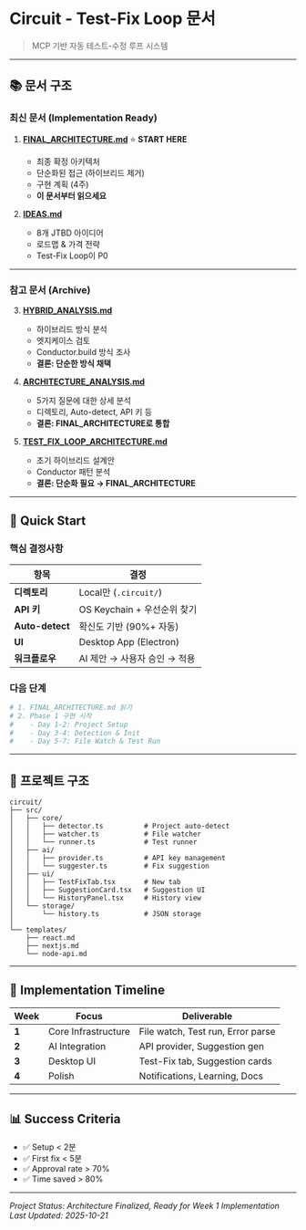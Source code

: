 # Circuit - Test-Fix Loop 문서

> MCP 기반 자동 테스트-수정 루프 시스템

---

## 📚 문서 구조

### **최신 문서 (Implementation Ready)**

1. **[FINAL_ARCHITECTURE.md](./FINAL_ARCHITECTURE.md)** ⭐ **START HERE**
   - 최종 확정 아키텍처
   - 단순화된 접근 (하이브리드 제거)
   - 구현 계획 (4주)
   - **이 문서부터 읽으세요**

2. **[IDEAS.md](./IDEAS.md)**
   - 8개 JTBD 아이디어
   - 로드맵 & 가격 전략
   - Test-Fix Loop이 P0

---

### **참고 문서 (Archive)**

3. **[HYBRID_ANALYSIS.md](./HYBRID_ANALYSIS.md)**
   - 하이브리드 방식 분석
   - 엣지케이스 검토
   - Conductor.build 방식 조사
   - **결론: 단순한 방식 채택**

4. **[ARCHITECTURE_ANALYSIS.md](./ARCHITECTURE_ANALYSIS.md)**
   - 5가지 질문에 대한 상세 분석
   - 디렉토리, Auto-detect, API 키 등
   - **결론: FINAL_ARCHITECTURE로 통합**

5. **[TEST_FIX_LOOP_ARCHITECTURE.md](./TEST_FIX_LOOP_ARCHITECTURE.md)**
   - 초기 하이브리드 설계안
   - Conductor 패턴 분석
   - **결론: 단순화 필요 → FINAL_ARCHITECTURE**

---

## 🎯 Quick Start

### **핵심 결정사항**

| 항목 | 결정 |
|------|------|
| **디렉토리** | Local만 (`.circuit/`) |
| **API 키** | OS Keychain + 우선순위 찾기 |
| **Auto-detect** | 확신도 기반 (90%+ 자동) |
| **UI** | Desktop App (Electron) |
| **워크플로우** | AI 제안 → 사용자 승인 → 적용 |

### **다음 단계**

```bash
# 1. FINAL_ARCHITECTURE.md 읽기
# 2. Phase 1 구현 시작
#    - Day 1-2: Project Setup
#    - Day 3-4: Detection & Init
#    - Day 5-7: File Watch & Test Run
```

---

## 📁 프로젝트 구조

```
circuit/
├── src/
│   ├── core/
│   │   ├── detector.ts          # Project auto-detect
│   │   ├── watcher.ts           # File watcher
│   │   └── runner.ts            # Test runner
│   ├── ai/
│   │   ├── provider.ts          # API key management
│   │   └── suggester.ts         # Fix suggestion
│   ├── ui/
│   │   ├── TestFixTab.tsx       # New tab
│   │   ├── SuggestionCard.tsx   # Suggestion UI
│   │   └── HistoryPanel.tsx     # History view
│   └── storage/
│       └── history.ts           # JSON storage
│
└── templates/
    ├── react.md
    ├── nextjs.md
    └── node-api.md
```

---

## 🚀 Implementation Timeline

| Week | Focus | Deliverable |
|------|-------|-------------|
| **1** | Core Infrastructure | File watch, Test run, Error parse |
| **2** | AI Integration | API provider, Suggestion gen |
| **3** | Desktop UI | Test-Fix tab, Suggestion cards |
| **4** | Polish | Notifications, Learning, Docs |

---

## 📊 Success Criteria

- ✅ Setup < 2분
- ✅ First fix < 5분
- ✅ Approval rate > 70%
- ✅ Time saved > 80%

---

_Project Status: Architecture Finalized, Ready for Week 1 Implementation_
_Last Updated: 2025-10-21_
